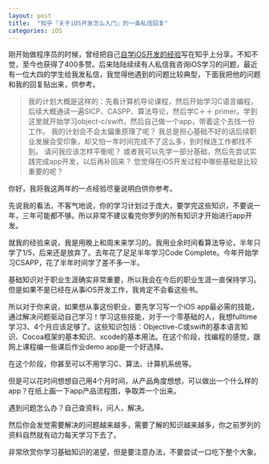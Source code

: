 ```yaml
---
layout: post
title:  "知乎『关于iOS开发怎么入门』的一条私信回复"
categories: iOS
---
```

刚开始做程序员的时候，曾经把自己[自学iOS开发的经验](http://www.zhihu.com/question/20264108/answer/18701892)写在知乎上分享。不知不觉，至今也获得了400多赞。后来陆陆续续有人私信我咨询iOS学习的问题，最近有一位大四的学生给我发私信，我觉得他遇到的问题比较典型，下面我把他的问题和我的回复贴出来，供参考。

> 我的计划大概是这样的：先看计算机导论课程，然后开始学习C语言编程，后续大概通读一遍SICP、CASPP、算法导论，然后学C＋＋ primer。学到这里就开始学习object-c/swift，然后自己做一个app，带着这个去找一份工作。 我的计划会不会太偏重原理了呢？ 我总是担心基础不好的话后续职业发展会受印象，却又怕一年时间完成不了这么多，到时候连工作都找不到。 请问我应该怎样平衡呢？ 或者我可以先学一部分基础，然后先尝试实践完成app开发，以后再补回来？ 您觉得在iOS开发过程中哪些基础是比较重要的呢？


你好，我将我这两年的一点经验尽量说明白供你参考。

先说我的看法，不客气地说，你的学习计划过于庞大，要学完这些知识，不要说一年，三年可能都不够。所以非常不建议看完你罗列的所有知识才开始进行app开发。

就我的经验来说，我是用晚上和周末来学习的。我用业余时间看算法导论，半年只学了1/5，后来还是放弃了。去年花了足足半年学习Code Complete。今年开始学习CSAPP，花了半年时间学了差不多一半。

基础知识对于职业生涯确实非常重要，所以我会在今后的职业生涯一直保持学习。但是如果不是已经在从事iOS开发工作，我肯定不会看这些书。

所以对于你来说，如果想从事这份职业，要先学习写一个iOS app最必需的技能，通过解决问题驱动自己学习！学习这些技能，对于一个零基础的人，我想fulltime学习3、4个月应该足够了。这些知识包括：Objective-C或swift的基本语言知识、Cocoa框架的基本知识、xcode的基本用法。在这个阶段，找编程的感觉，跟网上课程编一些课后作业demo app是一个好选择。

在这个阶段，你甚至可以不用学习C、算法、计算机系统等。

但是可以花时间想想自己用4个月时间，从产品角度想想，可以做出一个什么样的app？在纸上画一下app产品流程图，争取弄一个出来。

遇到问题怎么办？自己查资料，问人，解决。

然后你会发觉需要解决的问题越来越多，需要了解的知识越来越多，你之前罗列的资料自然就有动力每天学习下去了。

非常欣赏你学习基础知识的渴望，但是要注意办法，不要尝试一口吃下整个大象。
